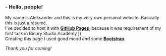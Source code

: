 ### - Hello, people!
My name is Aleksander and this is my very own personal website. Basically this is just a résumé.  
I've decided to host it with [**GitHub Pages**](https://pages.github.com/), because it was requirement of my first task in Binary Studio Academy ))  
Creating this page I used good mood and some [**Bootstrap**](https://getbootstrap.com/).  

_Thank you for coming!_
